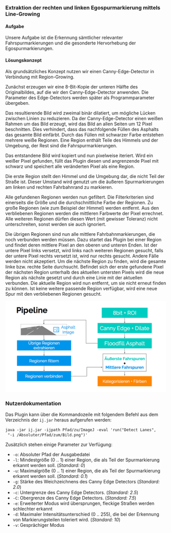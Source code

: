 ### Extraktion der rechten und linken Egospurmarkierung mittels Line-Growing
#### Aufgabe
Unsere Aufgabe ist die Erkennung sämtlicher relevanter Fahrspurmarkierungen und die gesonderte Hervorhebung der Egospurmarkierungen.

#### Lösungskonzept
Als grundsätzliches Konzept nutzen wir einen Canny-Edge-Detector in Verbindung mit Region-Growing.

Zunächst erzeugen wir eine 8-Bit-Kopie der unteren Hälfte des Originalbildes, auf die wir den Canny-Edge-Detector anwenden. Die Parameter des Edge-Detectors werden später als Programmparameter übergeben.

Das resultierende Bild wird zweimal binär dilatiert, um mögliche Lücken zwischen Linien zu reduzieren. Da der Canny-Edge-Detector einen weißen Rahmen um das Bild erzeugt, wird das Bild an allen Seiten um 12 Pixel beschnitten. Dies verhindert, dass das nachfolgende Füllen des Asphalts das gesamte Bild einfärbt. Durch das Füllen mit schwarzer Farbe entstehen mehrere weiße Regionen. Eine Region enthält Teile des Himmels und der Umgebung, der Rest sind die Fahrspurmarkierungen.

Das entstandene Bild wird kopiert und nun pixelweise iteriert. Wird ein weißer Pixel gefunden, füllt das Plugin diesen und angrenzende Pixel mit schwarz und speichert alle veränderten Pixel als eine Region.

Die erste Region stellt den Himmel und die Umgebung dar, die nicht Teil der Straße ist. Dieser Umstand wird genutzt um die äußeren Spurmarkierungen am linken und rechten Fahrbahnrand zu markieren.

Alle gefundenen Regionen werden nun gefiltert. Die Filterkriterien sind einerseits die Größe und die durchschnittliche Farbe der Regionen. Zu große Regionen (wie zum Beispiel der Himmel) werden entfernt. Aus den verbliebenen Regionen werden die mittleren Farbwerte der Pixel errechnet. Alle weiteren Regionen dürfen diesen Wert (mit gewisser Toleranz) nicht unterschreiten, sonst werden sie auch ignoriert.

Die übrigen Regionen sind nun alle mittlere Fahrbahnmarkierungen, die noch verbunden werden müssen. Dazu startet das Plugin bei einer Region und findet deren mittlere Pixel an den oberen und unteren Enden. Ist der untere Pixel links versetzt, wird links nach weiteren Regionen gesucht, falls der untere Pixel rechts versetzt ist, wird nur rechts gesucht. Andere Fälle werden nicht akzeptiert. Um die nächste Region zu finden, wird die gesamte linke bzw. rechte Seite durchsucht. Befindet sich der erste gefundene Pixel der nächsten Region unterhalb des aktuellen untersten Pixels wird die neue Region als nächste gesetzt und durch eine Linie mit der aktuellen verbunden. Die aktuelle Region wird nun entfernt, um sie nicht erneut finden zu können. Ist keine weitere passende Region verfügbar, wird eine neue Spur mit den verbliebenen Regionen gesucht.

![](Pipeline.png "Ablaufübersicht")

### Nutzerdokumentation
Das Plugin kann über die Kommandozeile mit folgendem Befehl aus dem Verzeichnis der `ij.jar` heraus aufgerufen werden:

	java -jar ij.jar -ijpath Pfad/zu/ImageJ -eval 'run("Detect Lanes",
	 "-i /Absoluter/Pfad/zum/Bild.png")'

Zusätzlich stehen einige Parameter zur Verfügung:
- `-o`: Absoluter Pfad der Ausgabedatei
- `-l`: Mindestgröße (0 .. 1) einer Region, die als Teil der Spurmarkierung erkannt werden soll. (*Standard: 0*)
- `-u`: Maximalgröße (0 .. 1) einer Region, die als Teil der Spurmarkierung erkannt werden soll. (*Standard: 0.1*)
- `-g`: Stärke des Weichzeichnens des Canny Edge Detectors (*Standard: 2.0*)
- `-c`: Untergrenze des Canny Edge Detectors. (*Standard: 2.5*)
- `-C`: Obergrenze des Canny Edge Detectors. (*Standard: 7.5*)
- `-e`: Erweiterter Modus wird übersprungen, fleckige Straßen werden schlechter erkannt
- `-d`: Maximaler Intensitätsunterschied (0 .. 255), die bei der Erkennung von Markierungsteilen toleriert wird. (*Standard: 10*)
- `-v`: Gesprächiger Modus